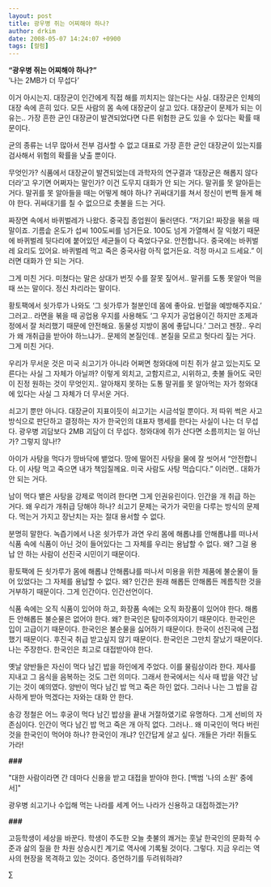```yaml
---
layout: post
title: 광우병 쥐는 어찌해야 하나?
author: drkim
date: 2008-05-07 14:24:07 +0900
tags: [컬럼]
---
```

**“광우병 쥐는 어찌해야 하나?”**  
‘나는 2MB가 더 무섭다’

이거 아시는지. 대장균이 인간에게 직접 해를 끼치지는 않는다는 사실. 대장균은 인체의 대장 속에 흔히 있다. 모든 사람의 몸 속에 대장균이 살고 있다. 대장균이 문제가 되는 이유는.. 가장 흔한 균인 대장균이 발견되었다면 다른 위험한 균도 있을 수 있다는 확률 때문이다. 

균의 종류는 너무 많아서 전부 검사할 수 없고 대표로 가장 흔한 균인 대장균이 있는지를 검사해서 위험의 확률을 낮출 뿐이다. 

무엇인가? 식품에서 대장균이 발견되었는데 과학자의 연구결과 ‘대장균은 해롭지 않다더라’고 우기면 어쩌자는 말인가? 이건 도무지 대화가 안 되는 거다. 말귀를 못 알아듣는거다. 말귀를 못 알아들을 때는 어떻게 해야 하나? 귀싸대기를 쳐서 정신이 번쩍 들게 해야 한다. 귀싸대기를 칠 수 없으므로 촛불을 드는 거다. 

짜장면 속에서 바퀴벌레가 나왔다. 중국집 종업원이 둘러댄다. “저기요! 짜장을 볶을 때 말이죠. 기름솥 온도가 섭씨 100도씨를 넘거든요. 100도 넘게 가열해서 잘 익혔기 때문에 바퀴벌레 뒷다리에 붙어있던 세균들이 다 죽었다구요. 안전합니다. 중국에는 바퀴벌레 요리도 있어요. 바퀴벌레 먹고 죽은 중국사람 아직 없거든요. 걱정 마시고 드세요.” 이러면 대화가 안 되는 거다. 

그게 미친 거다. 미쳤다는 말은 상대가 번짓 수를 잘못 짚어서.. 말귀를 도통 못알아 먹을 때 쓰는 말이다. 정신 차리라는 말이다. 

황토팩에서 쇳가루가 나와도 ‘그 쇳가루가 철분인데 몸에 좋아요. 빈혈을 예방해주지요.’ 그러고.. 라면을 볶을 때 공업용 우지를 사용해도 ‘그 우지가 공업용이긴 하지만 조제과정에서 잘 처리했기 때문에 안전해요. 동물성 지방이 몸에 좋답니다.’ 그러고 젠장.. 우리가 왜 개취급을 받아야 하느냐가.. 문제의 본질인데.. 본질을 모르고 헛다리 짚는 거다. 그게 미친 거다. 

우리가 무서운 것은 미국 쇠고기가 아니라 어쩌면 청와대에 미친 쥐가 살고 있는지도 모른다는 사실 그 자체가 아닐까? 이렇게 외치고, 고함지르고, 시위하고, 촛불 들어도 국민이 진정 원하는 것이 무엇인지.. 알아채지 못하는 도통 말귀를 못 알아먹는 자가 청와대에 있다는 사실 그 자체가 더 무서운 거다. 

쇠고기 뿐만 아니다. 대장균이 지표이듯이 쇠고기는 시금석일 뿐이다. 저 따위 썩은 사고방식으로 판단하고 결정하는 자가 한국인의 대표자 행세를 한다는 사실이 나는 더 무섭다. 광우병 괴담보다 2MB 괴담이 더 무섭다. 청와대에 쥐가 산다면 소름끼치는 일 아닌가? 그렇지 않나!? 

아이가 사탕을 먹다가 땅바닥에 뱉었다. 땅에 떨어진 사탕을 물에 잘 씻어서 “안전합니다. 이 사탕 먹고 죽으면 내가 책임질께요. 미국 사람도 사탕 먹습디다.” 이러면.. 대화가 안 되는 거다. 

남이 먹다 뱉은 사탕을 강제로 먹이려 한다면 그게 인권유린이다. 인간을 개 취급 하는 거다. 왜 우리가 개취급 당해야 하나? 쇠고기 문제는 국가가 국민을 다루는 방식의 문제다. 먹는거 가지고 장난치는 자는 절대 용서할 수 없다. 

분명히 말한다. 녹즙기에서 나온 쇳가루가 과연 우리 몸에 해롭냐를 안해롭냐를 떠나서 식품 속에 식품이 아닌 것이 들어있다는 그 자체를 우리는 용납할 수 없다. 왜? 그걸 용납 안 하는 사람이 선진국 시민이기 때문이다. 

황토팩에 든 쇳가루가 몸에 해롭냐 안해롭냐를 떠나서 미용을 위한 제품에 불순물이 들어 있었다는 그 자체를 용납할 수 없다. 왜? 인간은 원래 해롭든 안해롭든 께름칙한 것을 거부하기 때문이다. 그게 인간이다. 인간선언이다. 

식품 속에는 오직 식품이 있어야 하고, 화장품 속에는 오직 화장품이 있어야 한다. 해롭든 안해롭든 불순물은 없어야 한다. 왜? 한국인은 탐미주의자이기 때문이다. 한국인은 입이 고급이기 때문이다. 한국인은 불순물을 싫어하기 때문이다. 한국이 선진국에 근접했기 때문이다. 후진국 취급 받고싶지 않기 때문이다. 한국인은 그만치 잘났기 때문이다. 나는 주장한다. 한국인은 최고로 대접받아야 한다. 

옛날 양반들은 자신이 먹다 남긴 밥을 하인에게 주었다. 이를 물림상이라 한다. 제사를 지내고 그 음식을 음복하는 것도 그런 의미다. 그래서 한국에서는 식사 때 밥을 약간 남기는 것이 예의였다. 양반이 먹다 남긴 밥 먹고 죽은 하인 없다. 그러나 나는 그 밥을 감사하게 받아 먹겠다는 자와는 대화 안 한다. 

송강 정철은 어느 후궁이 먹다 남긴 밥상을 끝내 거절하였기로 유명하다. 그게 선비의 자존심이다. 인간이 먹다 남긴 밥 먹고 죽은 개 아직 없다. 그러나.. 왜 미국인이 먹다 버린 것을 한국인이 먹어야 하나? 한국인이 개냐? 인간답게 살고 싶다. 개들은 가라! 쥐들도 가라! 

**###**


  "대한 사람이라면 간 데마다 신용을 받고 대접을 받아야 한다.  [백범 '나의 소원' 중에서]"


광우병 쇠고기나 수입해 먹는 나라를 세계 어느 나라가 신용하고 대접하겠는가? 

**###**

고등학생이 세상을 바꾼다. 학생이 주도한 오늘 촛불의 쾌거는 훗날 한국인의 문화적 수준과 삶의 질을 한 차원 상승시킨 계기로 역사에 기록될 것이다. 그렇다. 지금 우리는 역사의 현장을 목격하고 있는 것이다. 증언하기를 두려워하랴?



∑